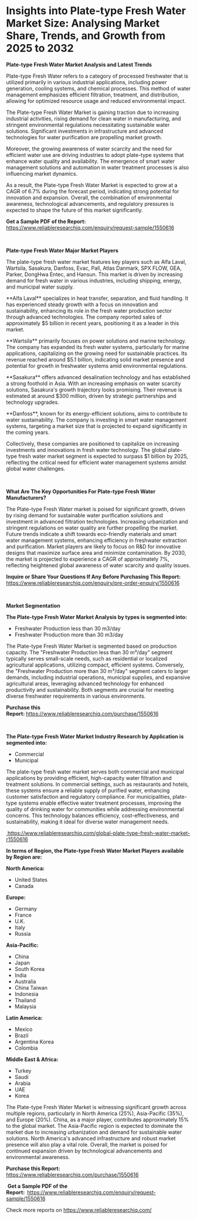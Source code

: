 <p><h1>Insights into Plate-type Fresh Water Market Size: Analysing Market Share, Trends, and Growth from 2025 to 2032</h1></p><p><strong>Plate-type Fresh Water Market Analysis and Latest Trends</strong></p>
<p><p>Plate-type Fresh Water refers to a category of processed freshwater that is utilized primarily in various industrial applications, including power generation, cooling systems, and chemical processes. This method of water management emphasizes efficient filtration, treatment, and distribution, allowing for optimized resource usage and reduced environmental impact.</p><p>The Plate-type Fresh Water Market is gaining traction due to increasing industrial activities, rising demand for clean water in manufacturing, and stringent environmental regulations necessitating sustainable water solutions. Significant investments in infrastructure and advanced technologies for water purification are propelling market growth. </p><p>Moreover, the growing awareness of water scarcity and the need for efficient water use are driving industries to adopt plate-type systems that enhance water quality and availability. The emergence of smart water management solutions and automation in water treatment processes is also influencing market dynamics.</p><p>As a result, the Plate-type Fresh Water Market is expected to grow at a CAGR of 6.7% during the forecast period, indicating strong potential for innovation and expansion. Overall, the combination of environmental awareness, technological advancements, and regulatory pressures is expected to shape the future of this market significantly.</p></p>
<p><strong>Get a Sample PDF of the Report:&nbsp;</strong> <a href="https://www.reliableresearchiq.com/enquiry/request-sample/1550616?utm_campaign=2449&utm_medium=2&utm_source=Github&utm_content=ia&utm_term=11042025&utm_id=plate-type-fresh-water">https://www.reliableresearchiq.com/enquiry/request-sample/1550616</a></p>
<p>&nbsp;</p>
<p><strong>Plate-type Fresh Water Major Market Players</strong></p>
<p><p>The plate-type fresh water market features key players such as Alfa Laval, Wartsila, Sasakura, Danfoss, Evac, Pall, Atlas Danmark, SPX FLOW, GEA, Parker, DongHwa Entec, and Hansun. This market is driven by increasing demand for fresh water in various industries, including shipping, energy, and municipal water supply.</p><p>**Alfa Laval** specializes in heat transfer, separation, and fluid handling. It has experienced steady growth with a focus on innovation and sustainability, enhancing its role in the fresh water production sector through advanced technologies. The company reported sales of approximately $5 billion in recent years, positioning it as a leader in this market.</p><p>**Wartsila** primarily focuses on power solutions and marine technology. The company has expanded its fresh water systems, particularly for marine applications, capitalizing on the growing need for sustainable practices. Its revenue reached around $5.1 billion, indicating solid market presence and potential for growth in freshwater systems amid environmental regulations.</p><p>**Sasakura** offers advanced desalination technology and has established a strong foothold in Asia. With an increasing emphasis on water scarcity solutions, Sasakura's growth trajectory looks promising. Their revenue is estimated at around $300 million, driven by strategic partnerships and technology upgrades.</p><p>**Danfoss**, known for its energy-efficient solutions, aims to contribute to water sustainability. The company is investing in smart water management systems, targeting a market size that is projected to expand significantly in the coming years.</p><p>Collectively, these companies are positioned to capitalize on increasing investments and innovations in fresh water technology. The global plate-type fresh water market segment is expected to surpass $1 billion by 2025, reflecting the critical need for efficient water management systems amidst global water challenges.</p></p>
<p>&nbsp;</p>
<p><strong>What Are The Key Opportunities For Plate-type Fresh Water Manufacturers?</strong></p>
<p><p>The Plate-type Fresh Water market is poised for significant growth, driven by rising demand for sustainable water purification solutions and investment in advanced filtration technologies. Increasing urbanization and stringent regulations on water quality are further propelling the market. Future trends indicate a shift towards eco-friendly materials and smart water management systems, enhancing efficiency in freshwater extraction and purification. Market players are likely to focus on R&D for innovative designs that maximize surface area and minimize contamination. By 2030, the market is projected to experience a CAGR of approximately 7%, reflecting heightened global awareness of water scarcity and quality issues.</p></p>
<p><strong>Inquire or Share Your Questions If Any Before Purchasing This Report:</strong> <a href="https://www.reliableresearchiq.com/enquiry/pre-order-enquiry/1550616?utm_campaign=2449&utm_medium=2&utm_source=Github&utm_content=ia&utm_term=11042025&utm_id=plate-type-fresh-water">https://www.reliableresearchiq.com/enquiry/pre-order-enquiry/1550616</a></p>
<p>&nbsp;</p>
<p><strong>Market Segmentation</strong></p>
<p><strong>The Plate-type Fresh Water Market Analysis by types is segmented into:</strong></p>
<p><ul><li>Freshwater Production less than 30 m3/day</li><li>Freshwater Production more than 30 m3/day</li></ul></p>
<p><p>The Plate-type Fresh Water Market is segmented based on production capacity. The "Freshwater Production less than 30 m³/day" segment typically serves small-scale needs, such as residential or localized agricultural applications, utilizing compact, efficient systems. Conversely, the "Freshwater Production more than 30 m³/day" segment caters to larger demands, including industrial operations, municipal supplies, and expansive agricultural areas, leveraging advanced technology for enhanced productivity and sustainability. Both segments are crucial for meeting diverse freshwater requirements in various environments.</p></p>
<p><strong>Purchase this Report:&nbsp;</strong><a href="https://www.reliableresearchiq.com/purchase/1550616?utm_campaign=2449&utm_medium=2&utm_source=Github&utm_content=ia&utm_term=11042025&utm_id=plate-type-fresh-water">https://www.reliableresearchiq.com/purchase/1550616</a></p>
<p>&nbsp;</p>
<p><strong>The Plate-type Fresh Water Market Industry Research by Application is segmented into:</strong></p>
<p><ul><li>Commercial</li><li>Municipal</li></ul></p>
<p><p>The plate-type fresh water market serves both commercial and municipal applications by providing efficient, high-capacity water filtration and treatment solutions. In commercial settings, such as restaurants and hotels, these systems ensure a reliable supply of purified water, enhancing customer satisfaction and regulatory compliance. For municipalities, plate-type systems enable effective water treatment processes, improving the quality of drinking water for communities while addressing environmental concerns. This technology balances efficiency, cost-effectiveness, and sustainability, making it ideal for diverse water management needs.</p></p>
<p><a href="https://www.reliableresearchiq.com/global-plate-type-fresh-water-market-r1550616?utm_campaign=2449&utm_medium=2&utm_source=Github&utm_content=ia&utm_term=11042025&utm_id=plate-type-fresh-water">&nbsp;https://www.reliableresearchiq.com/global-plate-type-fresh-water-market-r1550616</a></p>
<p><strong>In terms of Region, the Plate-type Fresh Water Market Players available by Region are:</strong></p>
<p>
    <p> <strong> North America: </strong>
        <ul>
            <li>United States</li>
            <li>Canada</li>
        </ul>
        </p> 
    <p> <strong> Europe: </strong>
        <ul>
            <li>Germany</li>
            <li>France</li>
            <li>U.K.</li>
            <li>Italy</li>
            <li>Russia</li>
        </ul>
        </p> 
    <p> <strong> Asia-Pacific: </strong>
        <ul>
            <li>China</li>
            <li>Japan</li>
            <li>South Korea</li>
            <li>India</li>
            <li>Australia</li>
            <li>China Taiwan</li>
            <li>Indonesia</li>
            <li>Thailand</li>
            <li>Malaysia</li>
        </ul>
        </p> 
    <p> <strong> Latin America: </strong>
        <ul>
            <li>Mexico</li>
            <li>Brazil</li>
            <li>Argentina Korea</li>
            <li>Colombia</li>
        </ul>
        </p> 
    <p> <strong> Middle East & Africa: </strong>
        <ul>
            <li>Turkey</li>
            <li>Saudi</li>
            <li>Arabia</li>
            <li>UAE</li>
            <li>Korea</li>
        </ul>
    </p>
    </p>
<p><p>The Plate-type Fresh Water Market is witnessing significant growth across multiple regions, particularly in North America (25%), Asia-Pacific (35%), and Europe (20%). China, as a major player, contributes approximately 15% to the global market. The Asia-Pacific region is expected to dominate the market due to increasing urbanization and demand for sustainable water solutions. North America's advanced infrastructure and robust market presence will also play a vital role. Overall, the market is poised for continued expansion driven by technological advancements and environmental awareness.</p></p>
<p><strong>Purchase this Report: </strong><a href="https://www.reliableresearchiq.com/purchase/1550616?utm_campaign=2449&utm_medium=2&utm_source=Github&utm_content=ia&utm_term=11042025&utm_id=plate-type-fresh-water">https://www.reliableresearchiq.com/purchase/1550616</a></p>
<p>&nbsp;<strong>Get a Sample PDF of the Report:&nbsp;&nbsp;</strong><a href="https://www.reliableresearchiq.com/enquiry/request-sample/1550616?utm_campaign=2449&utm_medium=2&utm_source=Github&utm_content=ia&utm_term=11042025&utm_id=plate-type-fresh-water">https://www.reliableresearchiq.com/enquiry/request-sample/1550616</a></p>
<p><strong></strong></p>
<p>Check more reports on <a href="https://www.reliableresearchiq.com/?utm_campaign=2449&utm_medium=2&utm_source=Github&utm_content=ia&utm_term=11042025&utm_id=plate-type-fresh-water">https://www.reliableresearchiq.com/</a></p>